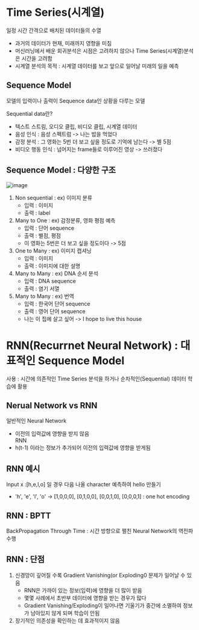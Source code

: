 # Time Series(시계열)
일정 시간 간격으로 배치된 데이터들의 수열
- 과거의 데이터가 현재, 미래까지 영향을 미침
- 머신러닝에서 배운 회귀분석은 시점은 고려하지 않으나 Time Series(시계열)분석은 시간을 고려함
- 시계열 분석의 목적 : 시계열 데이터를 보고 앞으로 일어날 미래의 일을 예측

## Sequence Model
모델의 입력이나 출력이 Sequence data인 상황을 다루는 모델

Sequential data란?
- 텍스트 스트림, 오디오 클립, 비디오 클립, 시계열 데이터
- 음성 인식 : 음성 스펙트럼 -> 나는 밥을 먹었다
- 감정 분석 : 그 영화는 5번 더 보고 싶을 정도로 기억에 남는다 -> 별 5점
- 비디오 행동 인식 : 넘어지는 frame들로 이루어진 영상 -> 쓰러졌다

## Sequence Model : 다양한 구조  
![image](https://github.com/user-attachments/assets/295a6bb3-e293-4ffb-9f36-bacd9774c773)  

1. Non sequential : ex) 이미지 분류
   - 입력 : 이미지
   - 출력 : label
2. Many to One : ex) 감정분류, 영화 평점 예측
   - 입력 : 단어 sequence
   - 출력 : 별점, 평점
   - 이 영화는 5번은 더 보고 싶을 정도이다 -> 5점
3. One to Many : ex) 이미지 캡셔닝
   - 입력 : 이미지
   - 출력 : 이미지에 대한 설명
4. Many to Many : ex) DNA 순서 분석
   - 입력 : DNA sequence
   - 출력 : 염기 서열
5. Many to Many : ex) 번역
   - 입력 : 한국어 단어 sequence
   - 출력 : 영어 단어 sequence
   - 나는 이 집에 살고 싶어 -> I hope to live this house

# RNN(Recurrnet Neural Network) : 대표적인 Sequence Model
사용 : 시간에 의존적인 Time Series 분석을 하거나 순차적인(Sequential) 데이터 학습에 활용

## Nerual Network vs RNN
일반적인 Neural Network
- 이전의 입력값에 영향을 받지 않음  
RNN
- h(t-1) 이라는 정보가 추가되어 이전의 입력값에 영향을 받게됨  

## RNN 예시
Input x :[h,e,l,o] 일 경우 다음 나올 character 예측하여 hello 만들기
- 'h', 'e', 'l', 'o' -> [1,0,0,0], [0,1,0,0], [0,0,1,0], [0,0,0,1] : one hot encoding

## RNN : BPTT
BackPropagation Through Time : 시간 방향으로 펼친 Neural Network의 역전파 수행

## RNN : 단점
1. 신경망이 깊어질 수록 Gradient Vanishing(or Exploding0 문제가 일어날 수 있음
   - RNN은 가까이 있는 정보(입력)에 영향을 더 많이 받음
   - 몇몇 사례에서 초반부 데이터에 영향을 받는 경우가 많다
   - Gradient Vanishing/Exploding이 일어나면 기울기가 중간에 소멸하여 정보가 남아있지 않게 되며 학습이 안됨
2. 장기적인 의존성을 확인하는 데 효과적이지 않음
